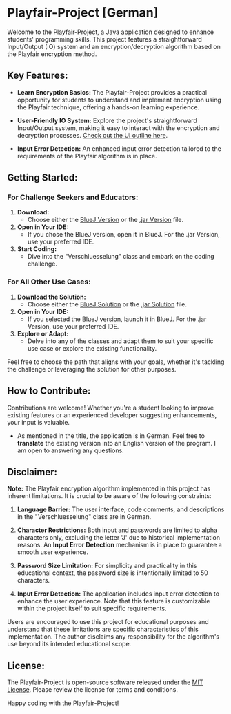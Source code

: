 # Playfair-Project [German] #

Welcome to the Playfair-Project, a Java application designed to enhance students' programming skills. This project features a straightforward Input/Output (IO) system and an encryption/decryption algorithm based on the Playfair encryption method.

## Key Features: ##
* **Learn Encryption Basics:** The Playfair-Project provides a practical opportunity for students to understand and implement encryption using the Playfair technique, offering a hands-on learning experience.

* **User-Friendly IO System:** Explore the project's straightforward Input/Output system, making it easy to interact with the encryption and decryption processes. [Check out the UI outline here](https://github.com/Sebastian-Sonne/playfair-project/blob/main/UI%20outline.png).

* **Input Error Detection:** An enhanced input error detection tailored to the requirements of the Playfair algorithm is in place.

## Getting Started: ##

### For Challenge Seekers and Educators: ###
1. **Download:**
   - Choose either the [BlueJ Version](https://github.com/Sebastian-Sonne/playfair-project/blob/main/Playfair%20Encryption%20-%20BLUEJ%20Version.zip) or the [.jar Version](https://github.com/Sebastian-Sonne/playfair-project/blob/main/Playfair%20Encryption.jar) file.
2. **Open in Your IDE:**
   - If you chose the BlueJ version, open it in BlueJ. For the .jar Version, use your preferred IDE.
3. **Start Coding:**
   - Dive into the "Verschluesselung" class and embark on the coding challenge.

### For All Other Use Cases: ###
1. **Download the Solution:**
   - Choose either the [BlueJ Solution](https://github.com/Sebastian-Sonne/playfair-project/blob/main/Playfair%20Encryption%20Solution%20-%20BLUEJ%20Version.zip) or the [.jar Solution](https://github.com/Sebastian-Sonne/playfair-project/blob/main/Playfair%20Encryption%20Solution.jar) file.
2. **Open in Your IDE:**
   - If you selected the BlueJ version, launch it in BlueJ. For the .jar Version, use your preferred IDE.
3. **Explore or Adapt:**
   - Delve into any of the classes and adapt them to suit your specific use case or explore the existing functionality.

Feel free to choose the path that aligns with your goals, whether it's tackling the challenge or leveraging the solution for other purposes.

## How to Contribute: ##
Contributions are welcome! Whether you're a student looking to improve existing features or an experienced developer suggesting enhancements, your input is valuable. 
* As mentioned in the title, the application is in German. Feel free to **translate** the existing version into an English version of the program. I am open to answering any questions.

## Disclaimer: ##

**Note:** The Playfair encryption algorithm implemented in this project has inherent limitations. It is crucial to be aware of the following constraints:

1. **Language Barrier:** The user interface, code comments, and descriptions in the "Verschluesselung" class are in German.

2. **Character Restrictions:** Both input and passwords are limited to alpha characters only, excluding the letter 'J' due to historical implementation reasons. An **Input Error Detection** mechanism is in place to guarantee a smooth user experience.

3. **Password Size Limitation:** For simplicity and practicality in this educational context, the password size is intentionally limited to 50 characters.

4. **Input Error Detection:** The application includes input error detection to enhance the user experience. Note that this feature is customizable within the project itself to suit specific requirements.

Users are encouraged to use this project for educational purposes and understand that these limitations are specific characteristics of this implementation. The author disclaims any responsibility for the algorithm's use beyond its intended educational scope.

## License: ##

The Playfair-Project is open-source software released under the [MIT License](LICENSE). Please review the license for terms and conditions.

Happy coding with the Playfair-Project!

